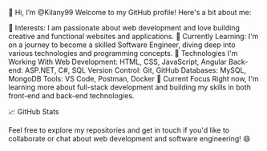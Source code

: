 👋 Hi, I’m @Kilany99
Welcome to my GitHub profile! Here's a bit about me:

👀 Interests: I am passionate about web development and love building creative and functional websites and applications.
🌱 Currently Learning: I'm on a journey to become a skilled Software Engineer, diving deep into various technologies and programming concepts.
🚀 Technologies I'm Working With
Web Development: HTML, CSS, JavaScript, Angular
Back-end: ASP.NET, C#, SQL
Version Control: Git, GitHub
Databases: MySQL, MongoDB
Tools: VS Code, Postman, Docker
🔭 Current Focus
Right now, I'm learning more about full-stack development and building my skills in both front-end and back-end technologies.

📈 GitHub Stats

Feel free to explore my repositories and get in touch if you'd like to collaborate or chat about web development and software engineering! 😄

